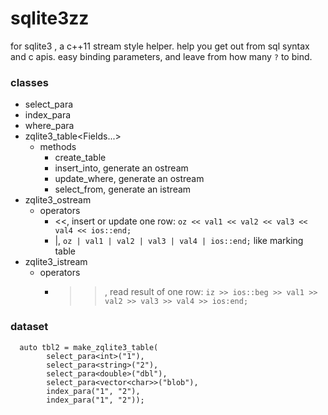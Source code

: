 # sqlite3zz
for sqlite3 , a c++11 stream style helper. help you get out from sql syntax and c apis. easy binding parameters, and leave from how many `?` to bind.

### classes
* select_para<T>
* index_para
* where_para
* zqlite3_table<Fields...>
  * methods
    * create_table
    * insert_into, generate an ostream
    * update_where, generate an ostream
    * select_from, generate an istream
* zqlite3_ostream
  * operators
    * <<, insert or update one row: `oz << val1 << val2 << val3 << val4 << ios::end;`
    * |, `oz | val1 | val2 | val3 | val4 | ios::end;` like marking table
* zqlite3_istream
  * operators
    * >>, read result of one row: `iz >> ios::beg >> val1 >> val2 >> val3 >> val4 >> ios:end;`
  
### dataset
```
  auto tbl2 = make_zqlite3_table(
        select_para<int>("1"),
        select_para<string>("2"),
        select_para<double>("dbl"),
        select_para<vector<char>>("blob"),                           
        index_para("1", "2"),
        index_para("1", "2"));
```

